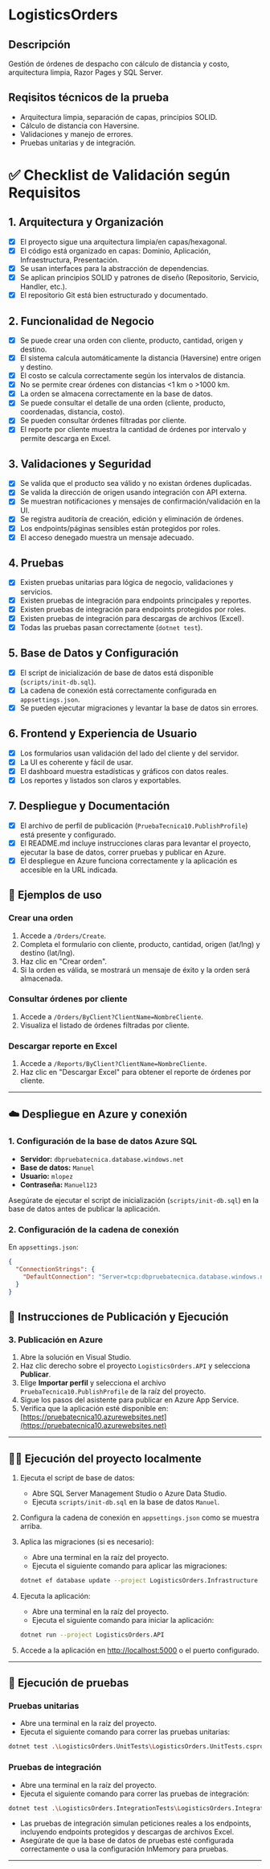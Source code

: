 ﻿# LogisticsOrders

## Descripción
Gestión de órdenes de despacho con cálculo de distancia y costo, arquitectura limpia, Razor Pages y SQL Server.

## Reqisitos técnicos de la prueba
- Arquitectura limpia, separación de capas, principios SOLID.
- Cálculo de distancia con Haversine.
- Validaciones y manejo de errores.
- Pruebas unitarias y de integración.

# ✅ Checklist de Validación según Requisitos

## 1. Arquitectura y Organización
- [x] El proyecto sigue una arquitectura limpia/en capas/hexagonal.
- [x] El código está organizado en capas: Dominio, Aplicación, Infraestructura, Presentación.
- [x] Se usan interfaces para la abstracción de dependencias.
- [x] Se aplican principios SOLID y patrones de diseño (Repositorio, Servicio, Handler, etc.).
- [x] El repositorio Git está bien estructurado y documentado.

## 2. Funcionalidad de Negocio
- [x] Se puede crear una orden con cliente, producto, cantidad, origen y destino.
- [x] El sistema calcula automáticamente la distancia (Haversine) entre origen y destino.
- [x] El costo se calcula correctamente según los intervalos de distancia.
- [x] No se permite crear órdenes con distancias <1 km o >1000 km.
- [x] La orden se almacena correctamente en la base de datos.
- [x] Se puede consultar el detalle de una orden (cliente, producto, coordenadas, distancia, costo).
- [x] Se pueden consultar órdenes filtradas por cliente.
- [x] El reporte por cliente muestra la cantidad de órdenes por intervalo y permite descarga en Excel.

## 3. Validaciones y Seguridad
- [x] Se valida que el producto sea válido y no existan órdenes duplicadas.
- [x] Se valida la dirección de origen usando integración con API externa.
- [x] Se muestran notificaciones y mensajes de confirmación/validación en la UI.
- [x] Se registra auditoría de creación, edición y eliminación de órdenes.
- [x] Los endpoints/páginas sensibles están protegidos por roles.
- [x] El acceso denegado muestra un mensaje adecuado.

## 4. Pruebas
- [x] Existen pruebas unitarias para lógica de negocio, validaciones y servicios.
- [x] Existen pruebas de integración para endpoints principales y reportes.
- [x] Existen pruebas de integración para endpoints protegidos por roles.
- [x] Existen pruebas de integración para descargas de archivos (Excel).
- [x] Todas las pruebas pasan correctamente (`dotnet test`).

## 5. Base de Datos y Configuración
- [x] El script de inicialización de base de datos está disponible (`scripts/init-db.sql`).
- [x] La cadena de conexión está correctamente configurada en `appsettings.json`.
- [x] Se pueden ejecutar migraciones y levantar la base de datos sin errores.

## 6. Frontend y Experiencia de Usuario
- [x] Los formularios usan validación del lado del cliente y del servidor.
- [x] La UI es coherente y fácil de usar.
- [x] El dashboard muestra estadísticas y gráficos con datos reales.
- [x] Los reportes y listados son claros y exportables.

## 7. Despliegue y Documentación
- [x] El archivo de perfil de publicación (`PruebaTecnica10.PublishProfile`) está presente y configurado.
- [x] El README.md incluye instrucciones claras para levantar el proyecto, ejecutar la base de datos, correr pruebas y publicar en Azure.
- [x] El despliegue en Azure funciona correctamente y la aplicación es accesible en la URL indicada.

## 🚀 Ejemplos de uso

### Crear una orden
1. Accede a `/Orders/Create`.
2. Completa el formulario con cliente, producto, cantidad, origen (lat/lng) y destino (lat/lng).
3. Haz clic en "Crear orden".
4. Si la orden es válida, se mostrará un mensaje de éxito y la orden será almacenada.

### Consultar órdenes por cliente
1. Accede a `/Orders/ByClient?ClientName=NombreCliente`.
2. Visualiza el listado de órdenes filtradas por cliente.

### Descargar reporte en Excel
1. Accede a `/Reports/ByClient?ClientName=NombreCliente`.
2. Haz clic en "Descargar Excel" para obtener el reporte de órdenes por cliente.

---

## ☁️ Despliegue en Azure y conexión

### 1. Configuración de la base de datos Azure SQL

- **Servidor:** `dbpruebatecnica.database.windows.net`
- **Base de datos:** `Manuel`
- **Usuario:** `mlopez`
- **Contraseña:** `Manuel123`

Asegúrate de ejecutar el script de inicialización (`scripts/init-db.sql`) en la base de datos antes de publicar la aplicación.

### 2. Configuración de la cadena de conexión

En `appsettings.json`:
```json
{
  "ConnectionStrings": {
	"DefaultConnection": "Server=tcp:dbpruebatecnica.database.windows.net,1433;Initial Catalog=Manuel;Persist Security Info=False;User ID=mlopez;Password=Manuel123;MultipleActiveResultSets=False;Encrypt=True;TrustServerCertificate=False;Connection Timeout=30;"
  }
}
```

## 🚀 Instrucciones de Publicación y Ejecución 
### 3. Publicación en Azure

1. Abre la solución en Visual Studio.
2. Haz clic derecho sobre el proyecto `LogisticsOrders.API` y selecciona **Publicar**.
3. Elige **Importar perfil** y selecciona el archivo `PruebaTecnica10.PublishProfile` de la raíz del proyecto.
4. Sigue los pasos del asistente para publicar en Azure App Service.
5. Verifica que la aplicación esté disponible en:  
   [https://pruebatecnica10.azurewebsites.net](https://pruebatecnica10.azurewebsites.net)

---

## 🏃‍♂️ Ejecución del proyecto localmente

1. Ejecuta el script de base de datos:  
   - Abre SQL Server Management Studio o Azure Data Studio.
   - Ejecuta `scripts/init-db.sql` en la base de datos `Manuel`.

2. Configura la cadena de conexión en `appsettings.json` como se muestra arriba.

3. Aplica las migraciones (si es necesario):
   - Abre una terminal en la raíz del proyecto.
   - Ejecuta el siguiente comando para aplicar las migraciones:  
   ```bash
   dotnet ef database update --project LogisticsOrders.Infrastructure --startup-project LogisticsOrders.API
   ```
4. Ejecuta la aplicación:
   - Abre una terminal en la raíz del proyecto.
   - Ejecuta el siguiente comando para iniciar la aplicación:  
   ```bash
   dotnet run --project LogisticsOrders.API
   ```
5. Accede a la aplicación en [http://localhost:5000](http://localhost:5000) o el puerto configurado.
---
## 🧪 Ejecución de pruebas

### Pruebas unitarias
- Abre una terminal en la raíz del proyecto.
- Ejecuta el siguiente comando para correr las pruebas unitarias:  
```bash
dotnet test .\LogisticsOrders.UnitTests\LogisticsOrders.UnitTests.csproj
```
### Pruebas de integración
- Abre una terminal en la raíz del proyecto.
- Ejecuta el siguiente comando para correr las pruebas de integración:  
```bash
dotnet test .\LogisticsOrders.IntegrationTests\LogisticsOrders.IntegrationTests.csproj
```

- Las pruebas de integración simulan peticiones reales a los endpoints, incluyendo endpoints protegidos y descargas de archivos Excel.
- Asegúrate de que la base de datos de pruebas esté configurada correctamente o usa la configuración InMemory para pruebas.

---